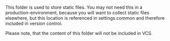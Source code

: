 This folder is used to store static files.
You may not need this in a production-environment, because you will want to
collect static files elsewhere, but this location is referenced in
settings.common and therefore included in version control.

Please note, that the content of this folder will not be included in VCS.